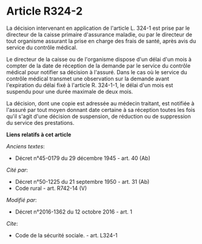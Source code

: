 # Article R324-2

La décision intervenant en application de l'article L. 324-1 est prise par le directeur de la caisse primaire d'assurance
maladie, ou par le directeur de tout organisme assurant la prise en charge des frais de santé, après avis du service du
contrôle médical. 

Le directeur de la caisse ou de l'organisme dispose d'un délai d'un mois à compter de la date de réception de la demande par
le service du contrôle médical pour notifier sa décision à l'assuré. Dans le cas où le service du contrôle médical transmet
une observation sur la demande avant l'expiration du délai fixé à l'article R. 324-1-1, le délai d'un mois est suspendu pour
une durée maximale de deux mois. 

La décision, dont une copie est adressée au médecin traitant, est notifiée à l'assuré par tout moyen donnant date certaine à
sa réception toutes les fois qu'il s'agit d'une décision de suspension, de réduction ou de suppression du service des
prestations.

**Liens relatifs à cet article**

_Anciens textes_:

  - Décret n°45-0179 du 29 décembre 1945 - art. 40 (Ab)

_Cité par_:

  - Décret n°50-1225 du 21 septembre 1950 - art. 31 (Ab)
  - Code rural - art. R742-14 (V)

_Modifié par_:

  - Décret n°2016-1362 du 12 octobre 2016 - art. 1

_Cite_:

  - Code de la sécurité sociale. - art. L324-1
